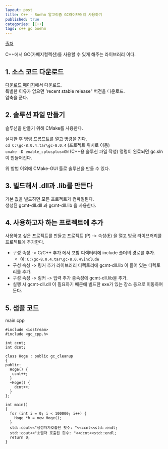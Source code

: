 ```yaml
---
layout: post
title: C++ - Boehm 알고리즘 GC라이브러리 사용하기
published: true
categories: [C++]
tags: c++ gc boehm
---
```

[출처](https://qiita.com/Gajumaru/items/195adf964d3932e6dc57 )   
  
C++에서 GC(가베지컬렉션)를 사용할 수 있게 해주는 라이브러리 이다.  
  
## 1. 소스 코드 다운로드
[다운로드 페이지](https://github.com/ivmai/bdwgc/wiki/Download )에서 다운로드.  
특별한 이유가 없으면 'recent stable release" 버전을 다운로드.  
압축을 푼다.  
  
  
## 2. 솔루션 파일 만들기
솔루션을 만들기 위해 CMake를 사용한다.  
  
설치한 후 명령 프롬프트를 열고 명령을 친다.  
`cd C:\gc-8.0.4.tar\gc-8.0.4` (프로젝트 위치로 이동)  
`cmake -D enable_cplusplus=ON` (C++용 솔루션 파일 작성)
명령이 완료되면 gc.sln 이 만들어진다.  
  
위 방법 이외에 CMake-GUI 툴로 솔루션을 만들 수 있다.  
  
  
## 3. 빌드해서 .dll과 .lib를 만든다
기본 값을 빌드하면 모든 프로젝트가 컴파일된다.  
생성된 gcmt-dll.dll 과 gcmt-dll.lib 을 사용한다.  
  
  
## 4. 사용하고자 하는 프로젝트에 추가
사용하고 싶은 프로젝트를 만들고 프로젝트 (P) -> 속성(E) 을 열고 방금 라이브러리를 프로젝트에 추가한다.  
- 구성 속성 -> C/C++ 추가  에서 포함 디렉터리에 include 폴더의 경로를 추가.
    - 예: `C:\gc-8.0.4.tar\gc-8.0.4\include`
- 구성 속성 -> 링커   추가 라이브러리 디렉토리에 gcmt-dll.lib 이 들어 있는 디렉토리를 추가.
- 구성 속성 -> 링커 -> 입력   추가 종속성에 gcmt-dll.lib을 추가.
- 실행 시 gcmt-dll.dll 이 필요하기 때문에 빌드한 exe가 있는 장소 등으로 이동하여 둔다.
  
  
  
## 5. 샘플 코드
main.cpp  
```
#include <iostream>
#include <gc_cpp.h>

int ccnt;
int dcnt;

class Hoge : public gc_cleanup
{
public:
  Hoge() {
   ccnt++;
  }
  ~Hoge() {
    dcnt++;
  }
};

int main()
{
  for (int i = 0; i < 100000; i++) {
    Hoge *h = new Hoge();
  }
  std::cout<<"생성자가호출된 횟수: "<<ccnt<<std::endl;
  std::cout<<"소멸자 호출된 횟수: "<<dcnt<<std::endl;
  return 0;
}  
```
  